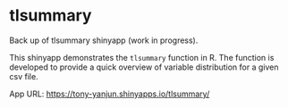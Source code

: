 # tlsummary
Back up of tlsummary shinyapp (work in progress).

This shinyapp demonstrates the `tlsummary` function in R. The function is developed to provide a quick overview of variable distribution for a given csv file. 

App URL: https://tony-yanjun.shinyapps.io/tlsummary/
